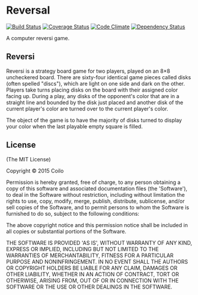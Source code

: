 # Reversal
[![Build Status](https://travis-ci.org/coilo/reversal.svg?branch=master)](https://travis-ci.org/coilo/reversal)
[![Coverage Status](https://coveralls.io/repos/coilo/reversal/badge.svg?branch=master)](https://coveralls.io/r/coilo/reversal?branch=master)
[![Code Climate](https://codeclimate.com/github/coilo/reversal/badges/gpa.svg)](https://codeclimate.com/github/coilo/reversal)
[![Dependency Status](https://gemnasium.com/coilo/reversal.svg)](https://gemnasium.com/coilo/reversal)

A computer reversi game.

## Reversi
Reversi is a strategy board game for two players, played on an 8×8 uncheckered board. There are sixty-four identical game pieces called disks (often spelled "discs"), which are light on one side and dark on the other. Players take turns placing disks on the board with their assigned color facing up. During a play, any disks of the opponent's color that are in a straight line and bounded by the disk just placed and another disk of the current player's color are turned over to the current player's color.

The object of the game is to have the majority of disks turned to display your color when the last playable empty square is filled.

## License
(The MIT License)

Copyright © 2015 Coilo

Permission is hereby granted, free of charge, 
to any person obtaining a copy of this software and 
associated documentation files (the 'Software'), 
to deal in the Software without restriction, 
including without limitation the rights to use, copy, modify, merge, publish,
distribute, sublicense, and/or sell copies of the Software, 
and to permit persons to whom the Software is furnished to do so, 
subject to the following conditions:

The above copyright notice and this permission notice shall be included in all
copies or substantial portions of the Software.

THE SOFTWARE IS PROVIDED 'AS IS', WITHOUT WARRANTY OF ANY KIND,
EXPRESS OR IMPLIED, INCLUDING BUT NOT LIMITED TO THE WARRANTIES OF 
MERCHANTABILITY, FITNESS FOR A PARTICULAR PURPOSE AND NONINFRINGEMENT.
IN NO EVENT SHALL THE AUTHORS OR COPYRIGHT HOLDERS BE LIABLE FOR ANY CLAIM,
DAMAGES OR OTHER LIABILITY, WHETHER IN AN ACTION OF CONTRACT,
TORT OR OTHERWISE, ARISING FROM,
OUT OF OR IN CONNECTION WITH THE SOFTWARE OR THE USE OR
OTHER DEALINGS IN THE SOFTWARE.
